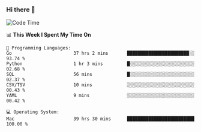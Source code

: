 ### Hi there 👋

<!--
**CrazyCollin/crazycollin** is a ✨ _special_ ✨ repository because its `README.md` (this file) appears on your GitHub profile.

Here are some ideas to get you started:

- 🔭 I’m currently working on ...
- 🌱 I’m currently learning ...
- 👯 I’m looking to collaborate on ...
- 🤔 I’m looking for help with ...
- 💬 Ask me about ...
- 📫 How to reach me: ...
- 😄 Pronouns: ...
- ⚡ Fun fact: ...
-->

<!--START_SECTION:waka-->
![Code Time](http://img.shields.io/badge/Code%20Time-2%2C216%20hrs%207%20mins-blue)

📊 **This Week I Spent My Time On** 

```text
💬 Programming Languages: 
Go                       37 hrs 2 mins       ███████████████████████░░   93.74 % 
Python                   1 hr 3 mins         █░░░░░░░░░░░░░░░░░░░░░░░░   02.68 % 
SQL                      56 mins             █░░░░░░░░░░░░░░░░░░░░░░░░   02.37 % 
CSV/TSV                  10 mins             ░░░░░░░░░░░░░░░░░░░░░░░░░   00.43 % 
YAML                     9 mins              ░░░░░░░░░░░░░░░░░░░░░░░░░   00.42 % 

💻 Operating System: 
Mac                      39 hrs 30 mins      █████████████████████████   100.00 % 
```


<!--END_SECTION:waka-->
